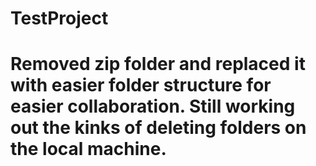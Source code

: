 # TestProject


# Removed zip folder and replaced it with easier folder structure for easier collaboration. Still working out the kinks of deleting folders on the local machine. 

